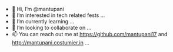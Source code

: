 - 👋 Hi, I’m @mantupani
- 👀 I’m interested in tech related fests ...
- 🌱 I’m currently learning ...
- 💞️ I’m looking to collaborate on ...
- 📫 You can reach out me at https://github.com/mantupani17 and http://mantupani.costumier.in ...

<!---
mantupani17/mantupani17 is a ✨ special ✨ repository because its `README.md` (this file) appears on your GitHub profile.
You can click the Preview link to take a look at your changes.
--->
